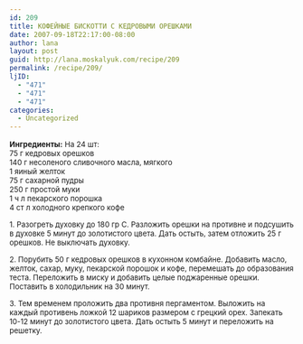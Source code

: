 ```yaml
---
id: 209
title: КОФЕЙНЫЕ БИСКОТТИ С КЕДРОВЫМИ ОРЕШКАМИ
date: 2007-09-18T22:17:00-08:00
author: lana
layout: post
guid: http://lana.moskalyuk.com/recipe/209
permalink: /recipe/209/
ljID:
  - "471"
  - "471"
  - "471"
categories:
  - Uncategorized
---
```

<font size="-1"><b><img alt="" src="http://farm2.static.flickr.com/1029/1405872528_fe036c281e.jpg?v=0" /><br />Ингредиенты:</b></font>          <font size="-1">На 24 шт:<br /> 75 г кедровых орешков<br /> 140 г несоленого сливочного масла, мягкого<br /> 1 яиный желток<br /> 75 г сахарной пудры<br /> 250 г простой муки<br /> 1 ч л пекарского порошка<br /> 4 ст л холодного крепкого кофе</font>

 <font size="-1">1. Разогреть духовку до 180 гр С. Разложить орешки на противне и подсушить в духовке 5 минут до золотистого цвета. Дать остыть, затем отложить 25 г орешков. Не выключать духовку.</p> 

<p>
  2. Порубить 50 г кедровых орешков в кухонном комбайне. Добавить масло, желток, сахар, муку, пекарской порошок и кофе, перемешать до образования теста. Переложить в миску и добавить целые поджаренные орешки. Поставить в холодильник на 30 минут.
</p>

<p>
  3. Тем временем проложить два противня пергаментом. Выложить на каждый противень ложкой 12 шариков размером с грецкий орех. Запекать 10-12 минут до золотистого цвета. Дать остыть 5 минут и переложить на решетку.<br /><img alt="" src="http://farm2.static.flickr.com/1378/1404989437_4a9641b2e6.jpg?v=0" /></font>
</p>